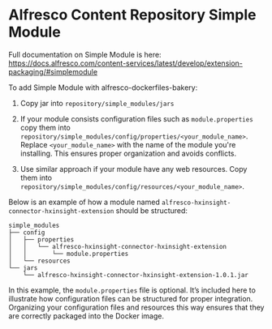 # Alfresco Content Repository Simple Module

Full documentation on Simple Module is here:
https://docs.alfresco.com/content-services/latest/develop/extension-packaging/#simplemodule

To add Simple Module with alfresco-dockerfiles-bakery:

1. Copy jar into `repository/simple_modules/jars`

2. If your module consists configuration files such as `module.properties` copy
   them into `repository/simple_modules/config/properties/<your_module_name>`.
   Replace `<your_module_name>` with the name of the module you're installing.
   This ensures proper organization and avoids conflicts.

3. Use similar approach if your module have any web resources. Copy them into
   `repository/simple_modules/config/resources/<your_module_name>`.

Below is an example of how a module named
`alfresco-hxinsight-connector-hxinsight-extension` should be structured:

```tree
simple_modules
├── config
│   ├── properties
│   │   └── alfresco-hxinsight-connector-hxinsight-extension
│   │       └── module.properties
│   └── resources
└── jars
    └── alfresco-hxinsight-connector-hxinsight-extension-1.0.1.jar
```

In this example, the `module.properties` file is optional. It’s included here to
illustrate how configuration files can be structured for proper integration.
Organizing your configuration files and resources this way ensures that they are
correctly packaged into the Docker image.
